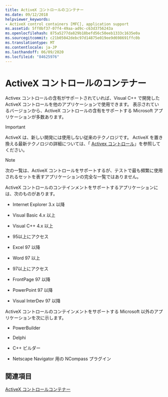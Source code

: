 ```yaml
---
title: ActiveX コントロールのコンテナー
ms.date: 09/12/2018
helpviewer_keywords:
- ActiveX control containers [MFC], application support
ms.assetid: 5ff0bf37-07f4-49aa-ad9c-c63d3756243a
ms.openlocfilehash: 875a5277da829b18befd56c50eeb1333c1635e0a
ms.sourcegitcommit: c21b05042debc97d14875e019ee9d698691ffc0b
ms.translationtype: MT
ms.contentlocale: ja-JP
ms.lasthandoff: 06/09/2020
ms.locfileid: "84625976"
---
```

# <a name="containers-for-activex-controls"></a>ActiveX コントロールのコンテナー

Activex コントロールの含有がサポートされていれば、Visual C++ で開発した ActiveX コントロールを他のアプリケーションで使用できます。 表示されているバージョンから、ActiveX コントロールの含有をサポートする Microsoft アプリケーションが多数あります。

>[!IMPORTANT]
> ActiveX は、新しい開発には使用しない従来のテクノロジです。 ActiveX を置き換える最新テクノロジの詳細については、「 [Activex コントロール](activex-controls.md)」を参照してください。

> [!NOTE]
> 次の一覧は、ActiveX コントロールをサポートするが、テストで最も頻繁に使用されるセットを表すアプリケーションの完全な一覧ではありません。

ActiveX コントロールのコンテインメントをサポートするアプリケーションには、次のものがあります。

- Internet Explorer 3.x 以降

- Visual Basic 4.x 以上

- Visual C++ 4.x 以上

- 95以上にアクセス

- Excel 97 以降

- Word 97 以上

- 97以上にアクセス

- FrontPage 97 以降

- PowerPoint 97 以降

- Visual InterDev 97 以降

ActiveX コントロールのコンテインメントをサポートする Microsoft 以外のアプリケーションを次に示します。

- PowerBuilder

- Delphi

- C++ ビルダー

- Netscape Navigator 用の NCompass プラグイン

## <a name="see-also"></a>関連項目

[ActiveX コントロールコンテナー](activex-control-containers.md)
